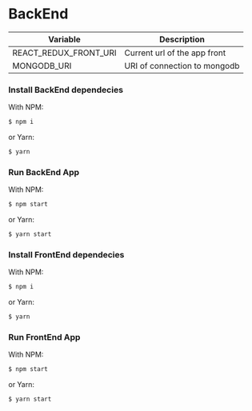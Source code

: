 # BackEnd

| Variable | Description |
| ------ | ------ |
| REACT_REDUX_FRONT_URI | Current url of the app front |
| MONGODB_URI | URI of connection to mongodb |

### Install BackEnd dependecies
With NPM:
```sh
$ npm i
```
or Yarn:
```sh
$ yarn
```
### Run BackEnd App
With NPM:
```sh
$ npm start
```
or Yarn:
```sh
$ yarn start
```
### Install FrontEnd dependecies
With NPM:
```sh
$ npm i
```
or Yarn:
```sh
$ yarn
```
### Run FrontEnd App
With NPM:
```sh
$ npm start
```
or Yarn:
```sh
$ yarn start
```